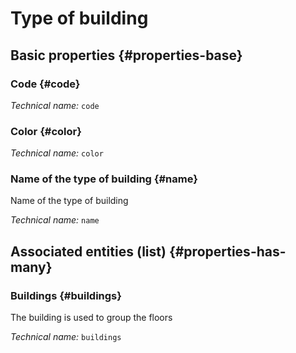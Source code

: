 # Type of building
<!--- THIS FILE IS GENERATED PLEASE DO NOT EDIT IT DIRECTLY --->



<OH code="buildingType"/>


## Basic properties {#properties-base}

### Code {#code}



*Technical name:* ```code```
<PH code="buildingType:code"/>

### Color {#color}



*Technical name:* ```color```
<PH code="buildingType:color"/>

### Name of the type of building {#name}

Name of the type of building

*Technical name:* ```name```
<PH code="buildingType:name"/>




## Associated entities (list) {#properties-has-many}

### Buildings {#buildings}

The building is used to group the floors

*Technical name:* ```buildings```
<PH code="buildingType:buildings"/>




